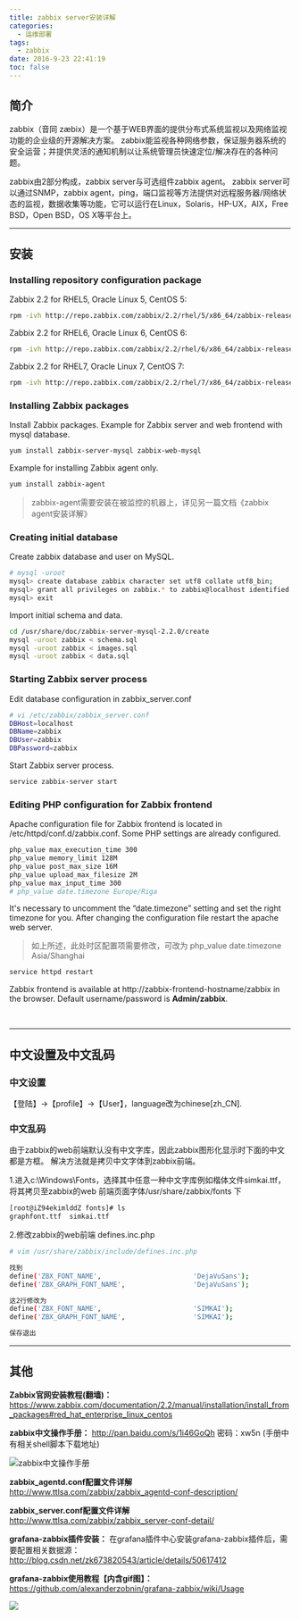 ```yaml
---
title: zabbix server安装详解
categories:
  - 运维部署
tags:
  - zabbix
date: 2016-9-23 22:41:19
toc: false
---
```


## 简介
zabbix（音同 zæbix）是一个基于WEB界面的提供分布式系统监视以及网络监视功能的企业级的开源解决方案。
zabbix能监视各种网络参数，保证服务器系统的安全运营；并提供灵活的通知机制以让系统管理员快速定位/解决存在的各种问题。

zabbix由2部分构成，zabbix server与可选组件zabbix agent。
zabbix server可以通过SNMP，zabbix agent，ping，端口监视等方法提供对远程服务器/网络状态的监视，数据收集等功能，它可以运行在Linux，Solaris，HP-UX，AIX，Free BSD，Open BSD，OS X等平台上。

--- 
## 安装

### Installing repository configuration package

Zabbix 2.2 for RHEL5, Oracle Linux 5, CentOS 5:

```bash
rpm -ivh http://repo.zabbix.com/zabbix/2.2/rhel/5/x86_64/zabbix-release-2.2-1.el5.noarch.rpm
```

Zabbix 2.2 for RHEL6, Oracle Linux 6, CentOS 6:
```bash
rpm -ivh http://repo.zabbix.com/zabbix/2.2/rhel/6/x86_64/zabbix-release-2.2-1.el6.noarch.rpm
```

<!-- more -->

Zabbix 2.2 for RHEL7, Oracle Linux 7, CentOS 7:
```bash		
rpm -ivh http://repo.zabbix.com/zabbix/2.2/rhel/7/x86_64/zabbix-release-2.2-1.el7.noarch.rpm
```

### Installing Zabbix packages

Install Zabbix packages. Example for Zabbix server and web frontend with mysql database.

```bash
yum install zabbix-server-mysql zabbix-web-mysql
```

Example for installing Zabbix agent only.
```bash
yum install zabbix-agent
```
> zabbix-agent需要安装在被监控的机器上，详见另一篇文档《zabbix agent安装详解》

### Creating initial database
Create zabbix database and user on MySQL.

```bash
# mysql -uroot
mysql> create database zabbix character set utf8 collate utf8_bin;
mysql> grant all privileges on zabbix.* to zabbix@localhost identified by 'zabbix';
mysql> exit
```

Import initial schema and data.
```bash
cd /usr/share/doc/zabbix-server-mysql-2.2.0/create
mysql -uroot zabbix < schema.sql
mysql -uroot zabbix < images.sql
mysql -uroot zabbix < data.sql
```

### Starting Zabbix server process
Edit database configuration in zabbix_server.conf
```bash
# vi /etc/zabbix/zabbix_server.conf
DBHost=localhost
DBName=zabbix
DBUser=zabbix
DBPassword=zabbix
```

Start Zabbix server process.
```bash
service zabbix-server start
```

### Editing PHP configuration for Zabbix frontend

Apache configuration file for Zabbix frontend is located in /etc/httpd/conf.d/zabbix.conf. Some PHP settings are already configured.

```bash
php_value max_execution_time 300
php_value memory_limit 128M
php_value post_max_size 16M
php_value upload_max_filesize 2M
php_value max_input_time 300
# php_value date.timezone Europe/Riga
```

It's necessary to uncomment the “date.timezone” setting and set the right timezone for you. After changing the configuration file restart the apache web server.

> 如上所述，此处时区配置项需要修改，可改为 php_value date.timezone Asia/Shanghai

```bash
service httpd restart
```

Zabbix frontend is available at http://zabbix-frontend-hostname/zabbix in the browser. 
Default username/password is **Admin/zabbix**.

<br/>

---

## 中文设置及中文乱码

### 中文设置
【登陆】->【profile】->【User】，language改为chinese[zh_CN].

### 中文乱码
由于zabbix的web前端默认没有中文字库，因此zabbix图形化显示时下面的中文都是方框。
解决方法就是拷贝中文字体到zabbix前端。

1.进入c:\Windows\Fonts，选择其中任意一种中文字库例如楷体文件simkai.ttf，将其拷贝至zabbix的web 前端页面字体/usr/share/zabbix/fonts 下
```bash
[root@iZ94ekimlddZ fonts]# ls
graphfont.ttf  simkai.ttf
```

2.修改zabbix的web前端 defines.inc.php
```bash
# vim /usr/share/zabbix/include/defines.inc.php

找到
define('ZBX_FONT_NAME',                       'DejaVuSans');
define('ZBX_GRAPH_FONT_NAME',                 'DejaVuSans'); 

这2行修改为
define('ZBX_FONT_NAME',                       'SIMKAI');
define('ZBX_GRAPH_FONT_NAME',                 'SIMKAI'); 

保存退出
```

---

## 其他

**Zabbix官网安装教程(翻墙)：**
https://www.zabbix.com/documentation/2.2/manual/installation/install_from_packages#red_hat_enterprise_linux_centos

**zabbix中文操作手册：**
http://pan.baidu.com/s/1i46GoQh 密码：xw5n (手册中有相关shell脚本下载地址)

![zabbix中文操作手册](http://7xvfir.com1.z0.glb.clouddn.com/zabbix%E5%AE%89%E8%A3%85/1.png)

**zabbix_agentd.conf配置文件详解**
http://www.ttlsa.com/zabbix/zabbix_agentd-conf-description/

**zabbix_server.conf配置文件详解**
http://www.ttlsa.com/zabbix/zabbix_server-conf-detail/

**grafana-zabbix插件安装：**
在grafana插件中心安装grafana-zabbix插件后，需要配置相关数据源：
http://blog.csdn.net/zk673820543/article/details/50617412

**grafana-zabbix使用教程【内含gif图】：**
https://github.com/alexanderzobnin/grafana-zabbix/wiki/Usage

![](http://7xvfir.com1.z0.glb.clouddn.com/zabbix%E5%AE%89%E8%A3%85/2.gif)
